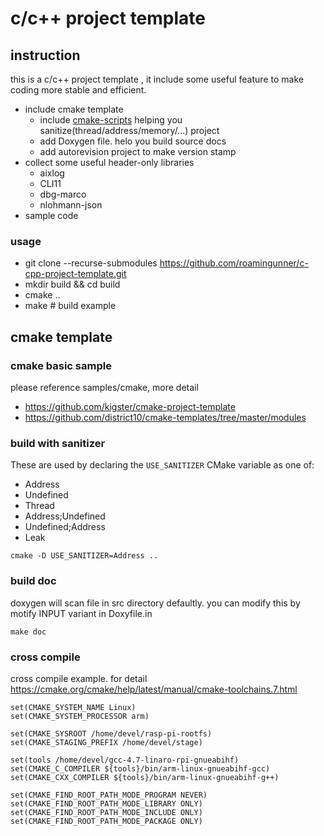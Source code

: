 # c/c++ project template <!-- omit in toc -->
## instruction
this is a c/c++ project template , it include some useful feature to make coding more stable and efficient.
* include cmake template
  * include [cmake-scripts](https://github.com/StableCoder/cmake-scripts) helping you sanitize(thread/address/memory/...) project
  * add Doxygen file. helo you build source docs
  * add autorevision project to make version stamp
* collect some useful header-only libraries
  * aixlog
  * CLI11
  * dbg-marco
  * nlohmann-json
* sample code

### usage 

- git clone --recurse-submodules https://github.com/roamingunner/c-cpp-project-template.git	 
- mkdir build && cd build
- cmake ..	
- make # build example

## cmake template

### cmake basic sample

please reference samples/cmake, more detail 
* https://github.com/kigster/cmake-project-template 
* https://github.com/district10/cmake-templates/tree/master/modules
### build with sanitizer

These are used by declaring the `USE_SANITIZER` CMake variable as one of:
- Address
- Undefined
- Thread
- Address;Undefined
- Undefined;Address
- Leak

`cmake -D USE_SANITIZER=Address ..`

### build doc

doxygen will scan file in src directory defaultly. you can modify this by motify INPUT variant in Doxyfile.in 

`make doc`


### cross compile

cross compile example. for detail https://cmake.org/cmake/help/latest/manual/cmake-toolchains.7.html

```
set(CMAKE_SYSTEM_NAME Linux)
set(CMAKE_SYSTEM_PROCESSOR arm)

set(CMAKE_SYSROOT /home/devel/rasp-pi-rootfs)
set(CMAKE_STAGING_PREFIX /home/devel/stage)

set(tools /home/devel/gcc-4.7-linaro-rpi-gnueabihf)
set(CMAKE_C_COMPILER ${tools}/bin/arm-linux-gnueabihf-gcc)
set(CMAKE_CXX_COMPILER ${tools}/bin/arm-linux-gnueabihf-g++)

set(CMAKE_FIND_ROOT_PATH_MODE_PROGRAM NEVER)
set(CMAKE_FIND_ROOT_PATH_MODE_LIBRARY ONLY)
set(CMAKE_FIND_ROOT_PATH_MODE_INCLUDE ONLY)
set(CMAKE_FIND_ROOT_PATH_MODE_PACKAGE ONLY)
```

